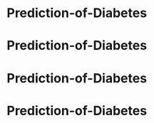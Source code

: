 # Prediction-of-Diabetes
# Prediction-of-Diabetes
# Prediction-of-Diabetes
# Prediction-of-Diabetes
